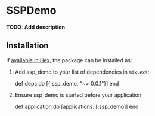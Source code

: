 # SSPDemo

**TODO: Add description**

## Installation

If [available in Hex](https://hex.pm/docs/publish), the package can be installed as:

  1. Add ssp_demo to your list of dependencies in `mix.exs`:

        def deps do
          [{:ssp_demo, "~> 0.0.1"}]
        end

  2. Ensure ssp_demo is started before your application:

        def application do
          [applications: [:ssp_demo]]
        end
